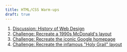 ```yaml
---
title: HTML/CSS Warm-ups
draft: true
---
```


1.  [Discussion: History of Web Design](./history-of-web-design)
2.  [Challenge: Recreate a 1990s McDonald's layout](./mcdonalds)
3.  [Challenge: Recreate the iconic Google homepage](./google)
4.  [Challenge: Recreate the infamous "Holy Grail" layout](./holy-grail)
